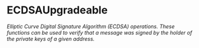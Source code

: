 # ECDSAUpgradeable

_Elliptic Curve Digital Signature Algorithm (ECDSA) operations. These functions can be used to verify that a message was signed by the holder of the private keys of a given address._
